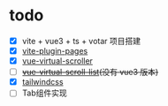 # todo

- [x] vite + vue3 + ts + votar 项目搭建
- [x] [vite-plugin-pages](https://github.com/hannoeru/vite-plugin-pages)
- [x] [vue-virtual-scroller](https://github.com/Akryum/vue-virtual-scroller)
- [ ] ~~[vue-virtual-scroll-list](https://github.com/tangbc/vue-virtual-scroll-list)(没有 vue3 版本)~~
- [x] [tailwindcss](https://github.com/tailwindlabs/tailwindcss)
- [ ] Tab组件实现

